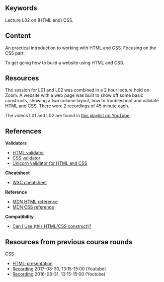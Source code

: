 ## Keywords

Lecture L02 on (HTML and) CSS.



## Content

An practical introduction to working with HTML and CSS. Focusing on the CSS part.

To get going how to build a website using HTML and CSS.



## Resources

The session for L01 and L02 was combined in a 2 hour lecture held on Zoom. A website with a web page was built to show off some basic constructs, showing a two column layout, how to troubleshoot and validate HTML and CSS. There were 2 recordings of 45 minute each.

The videos L01 and L02 are found in [this playlist on YouTube](https://www.youtube.com/playlist?list=PLEtyhUSKTK3j1CnTUOZir50aN58GGQ7m6).



## References

**Validators**

* [HTML validator](https://validator.w3.org/)
* [CSS validator](https://jigsaw.w3.org/css-validator/)
* [Unicorn validator for HTML and CSS](https://validator.w3.org/unicorn/)

**Cheatsheet**

* [W3C cheatsheet](https://www.w3.org/2009/cheatsheet/)

**Reference**

* [MDN HTML reference](https://developer.mozilla.org/en-US/docs/Web/HTML/Element)
* [MDN CSS reference](https://developer.mozilla.org/en-US/docs/Web/CSS/Reference)

**Compatibility**

* [Can I Use (this HTML/CSS construct)?](https://caniuse.com/)




## Resources from previous course rounds

CSS

- [HTML-presentation](https://rawgit.com/CS-LNU-Learning-Objects/css/master/lectures/01/index.html)
- [Recording](https://youtu.be/IB5HnFzTiSQ) 2017-08-30, 13:15-15:00 (Youtube)
- [Recording](https://youtu.be/IJsu_KFYFLo) 2016-08-31, 13:15-15:00 (Youtube)
